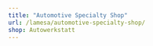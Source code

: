 ```yaml
---
title: "Automotive Specialty Shop"
url: /lamesa/automotive-specialty-shop/
shop: Autowerkstatt
---
```

